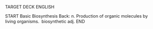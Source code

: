TARGET DECK
ENGLISH

START
Basic
Biosynthesis
Back: n. Production of organic molecules by living organisms.  biosynthetic adj.
END
